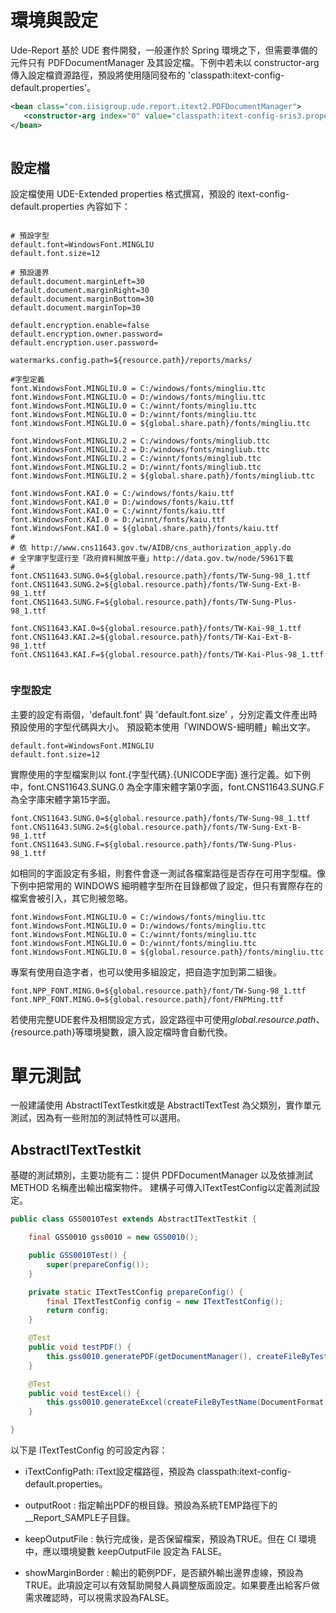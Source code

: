# 環境與設定

Ude-Report 基於 UDE 套件開發，一般運作於 Spring 環境之下，但需要準備的元件只有 PDFDocumentManager 及其設定檔。下例中若未以 constructor-arg 傳入設定檔資源路徑，預設將使用隨同發布的 'classpath:itext-config-default.properties'。


``` xml
<bean class="com.iisigroup.ude.report.itext2.PDFDocumentManager">
   <constructor-arg index="0" value="classpath:itext-config-sris3.properties" />
</bean>
   
```

## 設定檔

設定檔使用 UDE-Extended properties 格式撰寫，預設的 itext-config-default.properties 內容如下：


``` properties

# 預設字型
default.font=WindowsFont.MINGLIU
default.font.size=12

# 預設邊界
default.document.marginLeft=30
default.document.marginRight=30
default.document.marginBottom=30
default.document.marginTop=30

default.encryption.enable=false
default.encryption.owner.password=
default.encryption.user.password=

watermarks.config.path=${resource.path}/reports/marks/

#字型定義
font.WindowsFont.MINGLIU.0 = C:/windows/fonts/mingliu.ttc
font.WindowsFont.MINGLIU.0 = D:/windows/fonts/mingliu.ttc
font.WindowsFont.MINGLIU.0 = C:/winnt/fonts/mingliu.ttc
font.WindowsFont.MINGLIU.0 = D:/winnt/fonts/mingliu.ttc
font.WindowsFont.MINGLIU.0 = ${global.share.path}/fonts/mingliu.ttc

font.WindowsFont.MINGLIU.2 = C:/windows/fonts/mingliub.ttc
font.WindowsFont.MINGLIU.2 = D:/windows/fonts/mingliub.ttc
font.WindowsFont.MINGLIU.2 = C:/winnt/fonts/mingliub.ttc
font.WindowsFont.MINGLIU.2 = D:/winnt/fonts/mingliub.ttc
font.WindowsFont.MINGLIU.2 = ${global.share.path}/fonts/mingliub.ttc

font.WindowsFont.KAI.0 = C:/windows/fonts/kaiu.ttf
font.WindowsFont.KAI.0 = D:/windows/fonts/kaiu.ttf
font.WindowsFont.KAI.0 = C:/winnt/fonts/kaiu.ttf
font.WindowsFont.KAI.0 = D:/winnt/fonts/kaiu.ttf
font.WindowsFont.KAI.0 = ${global.share.path}/fonts/kaiu.ttf
#
# 依 http://www.cns11643.gov.tw/AIDB/cns_authorization_apply.do
# 全字庫字型逕行至「政府資料開放平臺」http://data.gov.tw/node/5961下載
#
font.CNS11643.SUNG.0=${global.resource.path}/fonts/TW-Sung-98_1.ttf
font.CNS11643.SUNG.2=${global.resource.path}/fonts/TW-Sung-Ext-B-98_1.ttf
font.CNS11643.SUNG.F=${global.resource.path}/fonts/TW-Sung-Plus-98_1.ttf

font.CNS11643.KAI.0=${global.resource.path}/fonts/TW-Kai-98_1.ttf
font.CNS11643.KAI.2=${global.resource.path}/fonts/TW-Kai-Ext-B-98_1.ttf
font.CNS11643.KAI.F=${global.resource.path}/fonts/TW-Kai-Plus-98_1.ttf


```

### 字型設定

主要的設定有兩個，'default.font' 與 'default.font.size' ，分別定義文件產出時預設使用的字型代碼與大小。
預設範本使用「WINDOWS-細明體」輸出文字。

``` properties
default.font=WindowsFont.MINGLIU
default.font.size=12
```

實際使用的字型檔案則以 font.{字型代碼}.{UNICODE字面} 進行定義。如下例中，font.CNS11643.SUNG.0 為全字庫宋體字第0字面，font.CNS11643.SUNG.F為全字庫宋體字第15字面。

``` properties
font.CNS11643.SUNG.0=${global.resource.path}/fonts/TW-Sung-98_1.ttf
font.CNS11643.SUNG.2=${global.resource.path}/fonts/TW-Sung-Ext-B-98_1.ttf
font.CNS11643.SUNG.F=${global.resource.path}/fonts/TW-Sung-Plus-98_1.ttf
```

如相同的字面設定有多組，則套件會逐一測試各檔案路徑是否存在可用字型檔。像下例中把常用的 WINDOWS 細明體字型所在目錄都做了設定，但只有實際存在的檔案會被引入，其它則被忽略。

``` properties
font.WindowsFont.MINGLIU.0 = C:/windows/fonts/mingliu.ttc
font.WindowsFont.MINGLIU.0 = D:/windows/fonts/mingliu.ttc
font.WindowsFont.MINGLIU.0 = C:/winnt/fonts/mingliu.ttc
font.WindowsFont.MINGLIU.0 = D:/winnt/fonts/mingliu.ttc
font.WindowsFont.MINGLIU.0 = ${global.resource.path}/fonts/mingliu.ttc
```

專案有使用自造字者，也可以使用多組設定，把自造字加到第二組後。

``` properties
font.NPP_FONT.MING.0=${global.resource.path}/font/TW-Sung-98_1.ttf
font.NPP_FONT.MING.0=${global.resource.path}/font/FNPMing.ttf
``` 

若使用完整UDE套件及相關設定方式，設定路徑中可使用${global.resource.path}、${resource.path}等環境變數，讀入設定檔時會自動代換。

# 單元測試

一般建議使用 AbstractITextTestkit或是 AbstractITextTest 為父類別，實作單元測試，因為有一些附加的測試特性可以選用。

## AbstractITextTestkit

基礎的測試類別，主要功能有二：提供 PDFDocumentManager 以及依據測試METHOD 名稱產出輸出檔案物件。
建構子可傳入ITextTestConfig以定義測試設定。

``` java
public class GSS0010Test extends AbstractITextTestkit {

    final GSS0010 gss0010 = new GSS0010();

    public GSS0010Test() {
        super(prepareConfig());
    }

    private static ITextTestConfig prepareConfig() {
        final ITextTestConfig config = new ITextTestConfig();
        return config;
    }

    @Test
    public void testPDF() {
        this.gss0010.generatePDF(getDocumentManager(), createFileByTestName(DocumentFormat.PDF));
    }

    @Test
    public void testExcel() {
        this.gss0010.generateExcel(createFileByTestName(DocumentFormat.EXCEL));
    }

}

```
以下是 ITextTestConfig 的可設定內容：



* iTextConfigPath: iText設定檔路徑，預設為 classpath:itext-config-default.properties。

* outputRoot : 指定輸出PDF的根目錄。預設為系統TEMP路徑下的__Report_SAMPLE子目錄。
* keepOutputFile : 執行完成後，是否保留檔案，預設為TRUE。但在 CI 環境中，應以環境變數 keepOutputFile 設定為 FALSE。
* showMarginBorder : 輸出的範例PDF，是否額外輸出邊界虛線，預設為TRUE。此項設定可以有效幫助開發人員調整版面設定。如果要產出給客戶做需求確認時，可以視需求設為FALSE。





